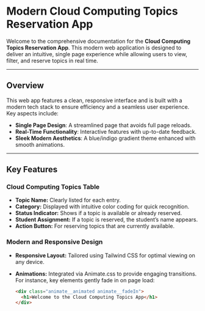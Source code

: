 # Modern Cloud Computing Topics Reservation App

Welcome to the comprehensive documentation for the **Cloud Computing Topics Reservation App**. This modern web application is designed to deliver an intuitive, single page experience while allowing users to view, filter, and reserve topics in real time.

---

## Overview

This web app features a clean, responsive interface and is built with a modern tech stack to ensure efficiency and a seamless user experience. Key aspects include:

- **Single Page Design**: A streamlined page that avoids full page reloads.
- **Real-Time Functionality**: Interactive features with up-to-date feedback.
- **Sleek Modern Aesthetics**: A blue/indigo gradient theme enhanced with smooth animations.

---

## Key Features

### Cloud Computing Topics Table

- **Topic Name:** Clearly listed for each entry.
- **Category:** Displayed with intuitive color coding for quick recognition.
- **Status Indicator:** Shows if a topic is available or already reserved.
- **Student Assignment:** If a topic is reserved, the student’s name appears.
- **Action Button:** For reserving topics that are currently available.

### Modern and Responsive Design

- **Responsive Layout:** Tailored using Tailwind CSS for optimal viewing on any device.
- **Animations:** Integrated via Animate.css to provide engaging transitions. For instance, key elements gently fade in on page load:
  
  ```html
  <div class="animate__animated animate__fadeIn">
    <h1>Welcome to the Cloud Computing Topics App</h1>
  </div>
